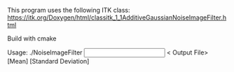 This program uses the following ITK class: https://itk.org/Doxygen/html/classitk_1_1AdditiveGaussianNoiseImageFilter.html

Build with cmake

Usage: ./NoiseImageFilter <Input File> < Output File> [Mean] [Standard Deviation]


